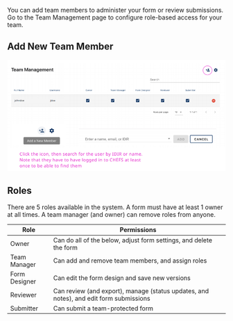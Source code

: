 You can add team members to administer your form or review submissions. Go to the Team Management page to configure role-based access for your team.

## Add New Team Member
![](images/team_mgmt.png) 

## Roles
There are 5 roles available in the system. A form must have at least 1 owner at all times.  A team manager (and owner) can remove roles from anyone.

| Role          | Permissions                                       |
| ------------- | ------------------------------------------------- |
| Owner         | Can do all of the below, adjust form settings, and delete the form   |
| Team Manager  | Can add and remove team members, and assign roles |
| Form Designer | Can edit the form design and save new versions    |
| Reviewer      | Can review (and export), manage (status updates, and notes), and edit form submissions            |
| Submitter     | Can submit a team-protected form                  |



